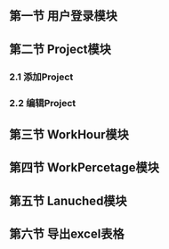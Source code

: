## 第一节 用户登录模块
 
## 第二节  Project模块
### 2.1 添加Project

### 2.2 编辑Project
 
## 第三节 WorkHour模块
 

## 第四节 WorkPercetage模块
 

## 第五节 Lanuched模块
 

## 第六节 导出excel表格
 
